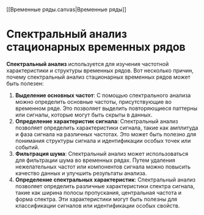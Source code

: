 [[Временные ряды.canvas|Временные ряды]]
# Спектральный анализ стационарных временных рядов

**Спектральный анализ** используется для изучения частотной характеристики и структуры временных рядов. Вот несколько причин, почему спектральный анализ стационарных временных рядов может быть полезен:

1. **Выделение основных частот**: С помощью спектрального анализа можно определить основные частоты, присутствующие во временном ряде. Это позволяет выделить повторяющиеся паттерны или сигналы, которые могут быть скрыты в данных.
2. **Определение характеристик сигнала**: Спектральный анализ позволяет определить характеристики сигнала, такие как амплитуда и фаза сигнала на различных частотах. Это может быть полезно для понимания структуры сигнала и идентификации особых точек или событий.
3. **Фильтрация шума**: Спектральный анализ может использоваться для фильтрации шума во временных рядах. Путем удаления нежелательных частот или компонентов сигнала можно повысить качество данных и улучшить результаты анализа.
4. **Определение спектральных характеристик**: Спектральный анализ позволяет определить различные характеристики спектра сигнала, такие как ширина полосы пропускания, центральная частота и форма спектра. Эти характеристики могут быть полезны для классификации сигналов или идентификации особых свойств.